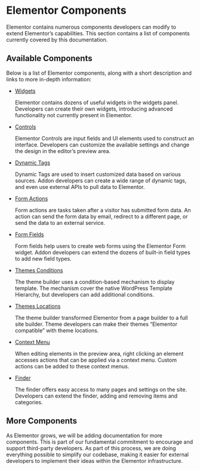 # Elementor Components

<Badge type="tip" vertical="top" text="Elementor Core" /> <Badge type="warning" vertical="top" text="Basic" />

Elementor contains numerous components developers can modify to extend Elementor’s capabilities. This section contains a list of components currently covered by this documentation.

## Available Components

Below is a list of Elementor components, along with a short description and links to more in-depth information:

* [Widgets](./../widgets/)

  Elementor contains dozens of useful widgets in the widgets panel. Developers can create their own widgets, introducing advanced functionality not currently present in Elementor.

* [Controls](./../controls/)

  Elementor Controls are input fields and UI elements used to construct an interface. Developers can customize the available settings and change the design in the editor’s preview area.

* [Dynamic Tags](./../dynamic-tags/)

  Dynamic Tags are used to insert customized data based on various sources. Addon developers can create a wide range of dynamic tags, and even use external APIs to pull data to Elementor.

* [Form Actions](./../form-actions/)

  Form actions are tasks taken after a visitor has submitted form data. An action can send the form data by email, redirect to a different page, or send the data to an external service.

* [Form Fields](./../form-fields/)

  Form fields help users to create web forms using the Elementor Form widget. Addon developers can extend the dozens of built-in field types to add new field types.

* [Themes Conditions](./../theme-conditions/)

  The theme builder uses a condition-based mechanism to display template. The mechanism cover the native WordPress Template Hierarchy, but developers can add additional conditions.

* [Themes Locations](./../themes/)

  The theme builder transformed Elementor from a page builder to a full site builder. Theme developers can make their themes “Elementor compatible” with theme locations.

* [Context Menu](./../context-menu/)

  When editing elements in the preview area, right clicking an element accesses actions that can be applied via a context menu. Custom actions can be added to these context menus.

* [Finder](./../finder/)

  The finder offers easy access to many pages and settings on the site. Developers can extend the finder, adding and removing items and categories.

## More Components

As Elementor grows, we will be adding documentation for more components. This is part of our fundamental commitment to encourage and support third-party developers. As part of this process, we are doing everything possible to simplify our codebase, making it easier for external developers to implement their ideas within the Elementor infrastructure.
